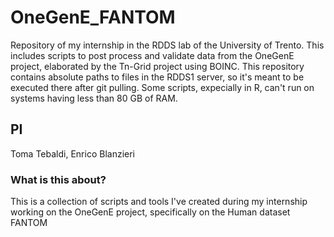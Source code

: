 # OneGenE_FANTOM
Repository of my internship in the RDDS lab of the University of Trento. This includes scripts to post process and validate data from the OneGenE project, elaborated by the Tn-Grid project using BOINC. This repository contains absolute paths to files in the RDDS1 server, so it's meant to be executed there after git pulling. Some scripts, expecially in R, can't run on systems having less than 80 GB of RAM. 
## PI
Toma Tebaldi, Enrico Blanzieri
### What is this about?
This is a collection of scripts and tools I've created during my internship working on the OneGenE project, specifically on the Human dataset FANTOM
